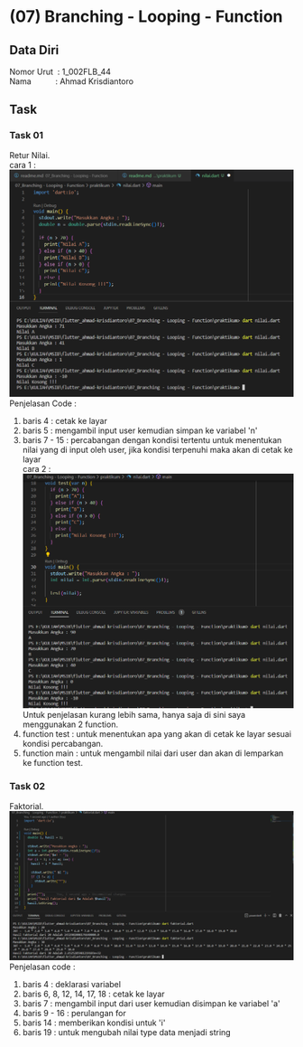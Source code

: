 # (07) Branching - Looping - Function

## Data Diri
Nomor Urut &nbsp;: 1_002FLB_44<br>
Nama &emsp;&emsp;&ensp;&nbsp;: Ahmad Krisdiantoro

## Task
### Task 01
Retur Nilai.<br>
cara 1 :
![nilai](/07_Branching%20-%20Looping%20-%20Function/screenshots/nilai.png)
Penjelasan Code : 
1. baris 4 : cetak ke layar
2. baris 5 : mengambil input user kemudian simpan ke variabel 'n' 
3. baris 7 - 15 : percabangan dengan kondisi tertentu untuk menentukan nilai yang di input oleh user, jika kondisi terpenuhi maka akan di cetak ke layar<br>
cara 2 : 
![nilai2](/07_Branching%20-%20Looping%20-%20Function/screenshots/nilai3.png)
Untuk penjelasan kurang lebih sama, hanya saja di sini saya menggunakan 2 function. 
1. function test : untuk menentukan apa yang akan di cetak ke layar sesuai kondisi percabangan.
2. function main : untuk mengambil nilai dari user dan akan di lemparkan ke function test.


### Task 02
Faktorial.<br>
![faktorial](/07_Branching%20-%20Looping%20-%20Function/screenshots/faktorial.png)
Penjelasan code : 
1. baris 4 : deklarasi variabel
2. baris 6, 8, 12, 14, 17, 18 : cetak ke layar
3. baris 7 : mengambil input dari user kemudian disimpan ke variabel 'a'
4. baris 9 - 16 : perulangan for 
5. baris 14 : memberikan kondisi untuk 'i'
6. baris 19 : untuk mengubah nilai type data menjadi string
